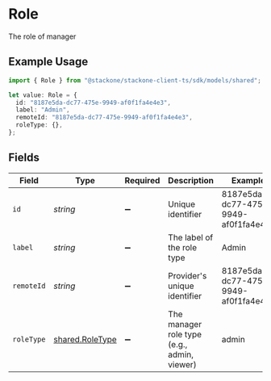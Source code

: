 # Role

The role of manager

## Example Usage

```typescript
import { Role } from "@stackone/stackone-client-ts/sdk/models/shared";

let value: Role = {
  id: "8187e5da-dc77-475e-9949-af0f1fa4e4e3",
  label: "Admin",
  remoteId: "8187e5da-dc77-475e-9949-af0f1fa4e4e3",
  roleType: {},
};
```

## Fields

| Field                                                     | Type                                                      | Required                                                  | Description                                               | Example                                                   |
| --------------------------------------------------------- | --------------------------------------------------------- | --------------------------------------------------------- | --------------------------------------------------------- | --------------------------------------------------------- |
| `id`                                                      | *string*                                                  | :heavy_minus_sign:                                        | Unique identifier                                         | 8187e5da-dc77-475e-9949-af0f1fa4e4e3                      |
| `label`                                                   | *string*                                                  | :heavy_minus_sign:                                        | The label of the role type                                | Admin                                                     |
| `remoteId`                                                | *string*                                                  | :heavy_minus_sign:                                        | Provider's unique identifier                              | 8187e5da-dc77-475e-9949-af0f1fa4e4e3                      |
| `roleType`                                                | [shared.RoleType](../../../sdk/models/shared/roletype.md) | :heavy_minus_sign:                                        | The manager role type (e.g., admin, viewer)               | admin                                                     |